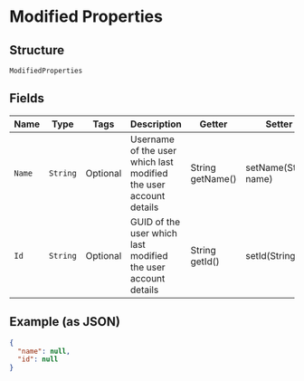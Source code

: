 
# Modified Properties

## Structure

`ModifiedProperties`

## Fields

| Name | Type | Tags | Description | Getter | Setter |
|  --- | --- | --- | --- | --- | --- |
| `Name` | `String` | Optional | Username of the user which last modified the user account details | String getName() | setName(String name) |
| `Id` | `String` | Optional | GUID of the user which last modified the user account details | String getId() | setId(String id) |

## Example (as JSON)

```json
{
  "name": null,
  "id": null
}
```

